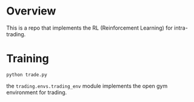 # Overview

This is a repo that implements the RL (Reinforcement Learning) for intra-trading.

# Training

```commandline
python trade.py
```

the `trading.envs.trading_env` module implements the open gym environment for trading.
